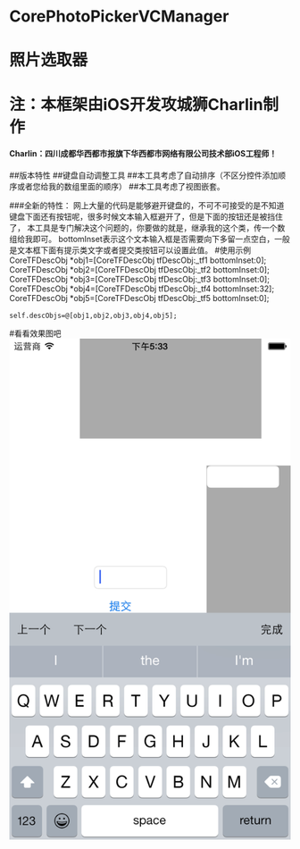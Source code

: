 # CorePhotoPickerVCManager
# 照片选取器
# 注：本框架由iOS开发攻城狮Charlin制作
#### Charlin：四川成都华西都市报旗下华西都市网络有限公司技术部iOS工程师！
##版本特性
##键盘自动调整工具
##本工具考虑了自动排序（不区分控件添加顺序或者您给我的数组里面的顺序）
##本工具考虑了视图嵌套。

###全新的特性：
    网上大量的代码是能够避开键盘的，不可不可接受的是不知道键盘下面还有按钮呢，很多时候文本输入框避开了，但是下面的按钮还是被挡住了，
    本工具是专门解决这个问题的，你要做的就是，继承我的这个类，传一个数组给我即可。
    bottomInset表示这个文本输入框是否需要向下多留一点空白，一般是文本框下面有提示类文字或者提交类按钮可以设置此值。
#使用示例
CoreTFDescObj *obj1=[CoreTFDescObj tfDescObj:_tf1 bottomInset:0];
    CoreTFDescObj *obj2=[CoreTFDescObj tfDescObj:_tf2 bottomInset:0];
    CoreTFDescObj *obj3=[CoreTFDescObj tfDescObj:_tf3 bottomInset:0];
    CoreTFDescObj *obj4=[CoreTFDescObj tfDescObj:_tf4 bottomInset:32];
    CoreTFDescObj *obj5=[CoreTFDescObj tfDescObj:_tf5 bottomInset:0];
    
    
    self.descObjs=@[obj1,obj2,obj3,obj4,obj5];

    



#看看效果图吧
![image](./CoreTextFieldManager/1.png)


